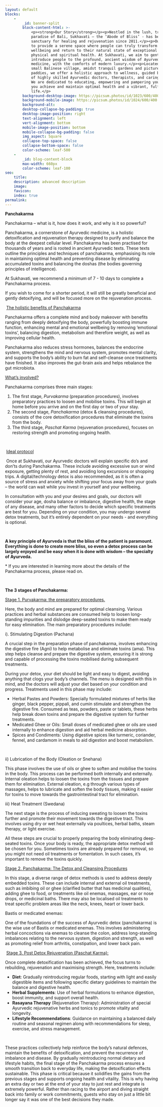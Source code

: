 ```yaml
---
layout: default
blocks:
    -
        _id: banner-split
        block-content-html: >-
            <p><strong>Our Story</strong></p><p>Nestled in the lush, tropical
            paradise of Bali, Sukhavati – the ‘Abode of Bliss’ - has been a
            sanctuary for healing and rejuvenation since 2011.</p><p>Our goal is
            to provide a serene space where people can truly transform their
            wellbeing and return to their natural state of exceptional mental,
            physical and spiritual health. At Sukhavati, we aim to gently
            introduce people to the profound, ancient wisdom of Ayurvedic
            medicine, with the comforts of modern luxury.</p><p>Located in a
            small Balinese village, amidst tranquil gardens and picturesque rice
            paddies, we offer a holistic approach to wellness, guided by a team
            of highly skilled Ayurvedic doctors, therapists, and caring staff.
            We are dedicated to educating, empowering and pampering you to help
            you achieve and maintain optimal health and a vibrant, fulfilling
            life.</p>
        background-desktop-image: https://picsum.photos/id/1023/600/400
        background-mobile-image: https://picsum.photos/id/1024/600/400
        background-alt:
        desktop-collapse-bg-padding: true
        desktop-image-position: right
        text-alignment: left
        vert-alignment: bottom
        mobile-image-position: bottom
        mobile-collapse-bg-padding: false
        img_aspect: Square
        collapse-top-space: false
        collapse-bottom-space: false
        color-scheme: leaf-500
    -
        _id: blog-content-block
        max-width: 660px
        color-scheme: leaf-100
seo:
    title:
    description: advanced description
    image:
    favicon:
    index: true
permalink:
---
```

**Panchakarma**&nbsp;

Panchakarma – what is it, how does it work, and why is it so powerful?

Panchakarma, a cornerstone of Ayurvedic medicine, is a holistic detoxification and rejuvenation therapy designed to purify and balance the body at the deepest cellular level. Panchakarma has been practised for thousands of years and is rooted in ancient Ayurvedic texts. These texts outline the principles and techniques of panchakarma, emphasising its role in maintaining optimal health and preventing disease by eliminating accumulated toxins and balancing the doshas (the bodies governing principles of intelligence).

At Sukhavati, we recommend a minimum of 7 - 10 days to complete a Panchakarma process.

If you wish to come for a shorter period, it will still be greatly beneficial and gently detoxifying, and will be focused more on the rejuvenation process.

&nbsp;<u>The holistic benefits of Panchakarma</u>&nbsp;

Panchakarma offers a complete mind and body makeover with benefits ranging from deeply detoxifying the body, powerfully boosting immune function, enhancing mental and emotional wellbeing by removing ‘emotional toxins’, balancing digestion, metabolism and therefore weight, as well as improving cellular health.

Panchakarma also reduces stress hormones, balances the endocrine system, strengthens the mind and nervous system, promotes mental clarity, and supports the body’s ability to burn fat and self-cleanse once treatments have finished. It also improves the gut-brain axis and helps rebalance the gut microbiota.&nbsp;

<u>What’s involved?</u>

Panchakarma comprises three main stages:

1. The first stage, *Purvakarma* (preparation procedures), involves preparatory practices to loosen and mobilise toxins. This will begin at home before you arrive and on the first day or two of your stay.
2. The second stage, *Panchakarma* (detox & cleansing procedures), consists of the core detoxification procedures that eliminate the toxins from the body.
3. The third stage, *Paschat Karma* (rejuvenation procedures), focuses on restoring strength and promoting ongoing health.

&nbsp;

&nbsp;<u>Ideal protocol</u>

&nbsp;Once at Sukhavati, our Ayurvedic doctors will explain specific do’s and don’ts during Panchakarma. These include avoiding excessive sun or wind exposure, getting plenty of rest, and avoiding long excursions or shopping trips. A digital/technology detox is also recommended, as it is often a source of stress and anxiety while shifting your focus away from your goals – the world can wait while you invest in yourself and your wellbeing.

In consultation with you and your desires and goals, our doctors will consider your age, dosha balance or imbalance, digestive health, the stage of any disease, and many other factors to decide which specific treatments are best for you. Depending on your condition, you may undergo several detox treatments, but it’s entirely dependent on your needs - and everything is optional.

&nbsp;

**A key principle of Ayurveda is that the bliss of the patient is paramount. Everything is done to create more bliss, so even a detox process can be largely enjoyed and be easy when it is done with wisdom – the specialty of Ayurveda.**&nbsp;

\* If you are interested in learning more about the details of the Panchakarma process, please read on.

&nbsp;

**The 3 stages of Panchakarma:**&nbsp;

<u>Stage 1. Purvakarma: the preparatory procedures.</u>

Here, the body and mind are prepared for optimal cleansing. Various practices and herbal substances are consumed help to loosen long-standing impurities and dislodge deep-seated toxins to make them ready for easy elimination. The main preparatory procedures include:

i). Stimulating Digestion (Pachana)

A crucial step in the preparation phase of panchakarma, involves enhancing the digestive fire (Agni) to help metabolise and eliminate toxins (ama). This step helps cleanse and prepare the digestive system, ensuring it is strong and capable of processing the toxins mobilised during subsequent treatments.

During your detox, your diet should be light and easy to digest, avoiding anything that clogs your body’s channels. The menu is designed with this in mind, and the doctors will adjust your diet based on your condition and progress. Treatments used in this phase may include:

* Herbal Pastes and Powders: Specially formulated mixtures of herbs like ginger, black pepper, pippali, and cumin stimulate and strengthen the digestive fire. Consumed as teas, powders, paste or tablets, these herbs help break down toxins and prepare the digestive system for further treatments.
* Medicated Ghee or Oils: Small doses of medicated ghee or oils are used internally to enhance digestion and aid herbal medicine absorption.
* Spices and Condiments: Using digestive spices like turmeric, coriander, fennel, and cardamom in meals to aid digestion and boost metabolism.

&nbsp;

ii) Lubrication of the Body (Oleation or Snehana)&nbsp;

This phase involves the use of oils or ghee to soften and mobilise the toxins in the body. This process can be performed both internally and externally. Internal oleation helps to loosen the toxins from the tissues and prepare them for elimination. External oleation, e.g through various types of massages, helps to lubricate and soften the body tissues, making it easier for toxins to move towards the gastrointestinal tract for elimination.

iii) Heat Treatment (Swedana)

The next stage is the process of inducing sweating to loosen the toxins further and promote their movement towards the digestive tract. This involves using dry or wet heat externally via poultices, herbal baths, steam therapy, or light exercise.&nbsp;

All these steps are crucial to properly preparing the body eliminating deep-seated toxins. Once your body is ready, the appropriate detox method will be chosen for you. Sometimes toxins are already prepared for removal, so you might not need oil treatments or fomentation. In such cases, it’s important to remove the toxins quickly.

<u>Stage 2. Panchakarma: The Detox and Cleansing Procedures</u>&nbsp;

In this stage, a diverse range of detox methods is used to address deeply embedded toxins. These can include internal and external oil treatments, such as imbibing oil or ghee (clarified butter that has medicinal qualities), adding ghee to food, or treatments like oil enemas, massages, ear or nose drops, or medicinal baths. There may also be localised oil treatments to treat specific problem areas like the neck, knees, heart or lower back.&nbsp;

Bastis or medicated enemas:

One of the foundations of the success of Ayurvedic detox (panchakarma) is the wise use of Bastis or medicated enemas. This involves administering herbal concoctions via enemas to cleanse the colon, address long-standing imbalances relating to the nervous system, digestion and strength, as well as promoting relief from arthritis, constipation, and lower back pain.

&nbsp;<u>Stage 3. Post Detox Rejuvenation (Paschat Karma):</u>

Once complete detoxification has been achieved, the focus turns to rebuilding, rejuvenation and maximising strength. Here, treatments include:

* **Diet**: Gradually reintroducing regular foods, starting with light and easily digestible items and following specific dietary guidelines to maintain the balance and digestive health.
* **Herbal Supplements**: Use of herbal formulations to enhance digestion, boost immunity, and support overall health.
* **Rasayana Therapy** (Rejuvenation Therapy): Administration of special Ayurvedic rejuvenative herbs and tonics to promote vitality and longevity.
* **Lifestyle Recommendations**: Guidance on maintaining a balanced daily routine and seasonal regimen along with recommendations for sleep, exercise, and stress management.

&nbsp;

These practices collectively help reinforce the body’s natural defences, maintain the benefits of detoxification, and prevent the recurrence of imbalance and disease. By gradually reintroducing normal dietary and lifestyle habits, the final stage of the Panchakarma process ensures a smooth transition back to everyday life, making the detoxification effects sustainable. This phase is critical because it solidifies the gains from the previous stages and supports ongoing health and vitality. This is why having an extra day or two at the end of your stay to just rest and integrate is extremely powerful. Rather than racing to the airport and diving straight back into family or work commitments, guests who stay on just a little bit longer say it was one of the best decisions they made.

<br>